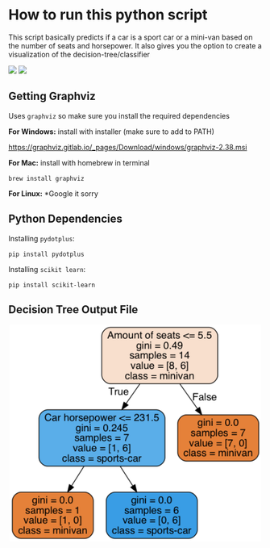 # How to run this python script
This script basically predicts if a car is a sport car or a mini-van based on the number of seats and horsepower.
It also gives you the option to create a visualization of the decision-tree/classifier

<p float="center">
  <img src="https://upload.wikimedia.org/wikipedia/commons/thumb/c/c3/Python-logo-notext.svg/2000px-Python-logo-notext.svg.png" width="180" /> 
  <img src="https://scikit-learn.org/stable/_images/scikit-learn-logo-notext.png" width="200" />
</p>

## Getting Graphviz
Uses `graphviz` so make sure you install the required dependencies

**For Windows:** install with installer (make sure to add to PATH)

https://graphviz.gitlab.io/_pages/Download/windows/graphviz-2.38.msi


**For Mac:** install with homebrew in terminal
```
brew install graphviz
```
**For Linux:** *Google it sorry

## Python Dependencies

Installing `pydotplus`:

```
pip install pydotplus
```
Installing `scikit learn`:

```
pip install scikit-learn
```
## Decision Tree Output File
<p align="center">
  <img src="tree.png" width="500" />
  </p>
